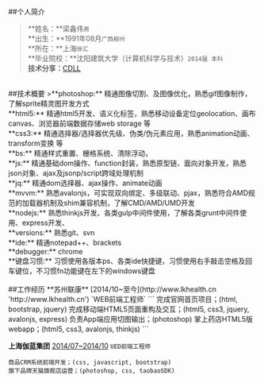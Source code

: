 ##个人简介
>**姓名：**梁鑫伟`男`<br>
**出生：**1991年08月`广西柳州`<br>
**所在：**上海`徐汇`<br>
**毕业院校：**沈阳建筑大学（计算机科学与技术）`2014届 本科`<br>
**技术分享：**[CDLL](http://cdll.sinaapp.com/ 'CDLL的主页')<br>

<br>
##技术概要
>**photoshop:** 
精通图像切割、及图像优化，熟悉gif图像制作，了解sprite精灵图开发方式<br>
**html5:** 
精通html5开发、语义化标签，熟悉移动设备定位geolocation、画布canvas、浏览器前端数据存储web storage 等<br>
**css3:** 
精通选择器/选择器优先级、伪类/伪元素应用，熟悉animation动画、transform变换 等<br>
**bs:** 
精通样式重置、栅格系统、清除浮动，<br>
**js:** 
精通基础dom操作、function封装，熟悉原型链、面向对象开发，熟悉json对象、ajax及jsonp/script跨域处理机制<br>
**jq:** 
精通dom选择器、ajax操作、animate动画<br>
**mvvm:** 
熟悉avalonjs，可实现双向绑定、多级联动、pjax，熟悉符合AMD规范的加载器机制及shim兼容机制，了解CMD/AMD/UMD开发<br>
**nodejs:** 
熟悉thinkjs开发、各类gulp中间件使用，了解各类grunt中间件使用、express开发、<br>
**versions:** 
熟悉git、svn<br>
**ide:** 
精通notepad++、brackets<br>
**debugger:** 
chrome<br>
**键盘习惯:** 
习惯使用各版本ps、各类ide快捷键，习惯使用右手敲击空格及回车键位，不习惯fn功能键在左下的windows键盘<br>

<br>
##工作经历
**苏州联康**
[2014/10~至今](http://www.lkhealth.cn 'http://www.lkhealth.cn')
`WEB前端工程师`
```
完成官网首页项目；(html, bootstrap, jquery)
完成移动端HTML5页面重构及交互；(html5, css3, jquery, avalonjs, express)
负责App端应用切图输出；(photoshop)
掌上药店HTML5版webapp；(html5, css3, avalonjs, thinkjs)
```

**上海伽蓝集团**
[2014/07~2014/10](http://www.jala.com.cn/ 'http://www.jala.com.cn/')
`UED前端工程师`
```
商品CRM系统前端开发；(css, javascript, bootstrap)
旗下品牌天猫旗舰店运营；(photoshop, css, taobaoSDK)
```

